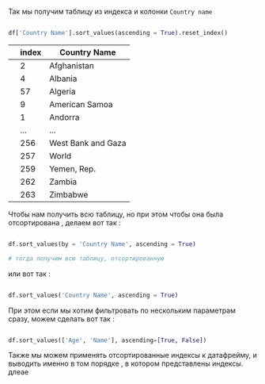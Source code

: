 
Так мы получим таблицу из индекса и колонки `Country name` 

```python

df['Country Name'].sort_values(ascending = True).reset_index()


```

|     | index | Country Name       |
| --- | ----- | ------------------ |
|     | 2     | Afghanistan        |
|     | 4     | Albania            |
|     | 57    | Algeria            |
|     | 9     | American Samoa     |
|     | 1     | Andorra            |
|     | ...   | ...                |
|     | 256   | West Bank and Gaza |
|     | 257   | World              |
|     | 259   | Yemen, Rep.        |
|     | 262   | Zambia             |
|     | 263   | Zimbabwe           |


Чтобы нам получить всю таблицу, но при этом чтобы она была отсортирована , делаем вот так : 


```python 

df.sort_values(by = 'Country Name', ascending = True)

# тогда получим всю таблицу, отсортированную

```


или вот так : 

```python

df.sort_values('Country Name', ascending = True)

```


При этом если мы хотим фильтровать по нескольким параметрам сразу, можем сделать вот так : 

```python

df.sort_values(['Age', 'Name'], ascending=[True, False])

```





Также мы можем применять отсортированные индексы к датафрейму, и выводить именно в том порядке , в котором представлены индексы. длеае